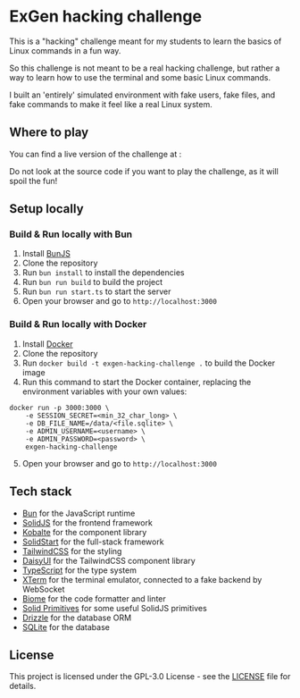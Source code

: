 # ExGen hacking challenge

This is a "hacking" challenge meant for my students to learn the basics of Linux commands in a fun way.

So this challenge is not meant to be a real hacking challenge, but rather a way to learn how to use the terminal and some basic Linux commands.

I built an 'entirely' simulated environment with fake users, fake files, and fake commands to make it feel like a real Linux system.

## Where to play

You can find a live version of the challenge at :

Do not look at the source code if you want to play the challenge, as it will spoil the fun!

## Setup locally


### Build & Run locally with Bun

1. Install [BunJS](https://bun.sh/)
2. Clone the repository
3. Run `bun install` to install the dependencies
4. Run `bun run build` to build the project
5. Run `bun run start.ts` to start the server
6. Open your browser and go to `http://localhost:3000`

### Build & Run locally with Docker
1. Install [Docker](https://www.docker.com/)
2. Clone the repository
3. Run `docker build -t exgen-hacking-challenge .` to build the Docker image
4. Run this command to start the Docker container, replacing the environment variables with your own values:
```
docker run -p 3000:3000 \
	-e SESSION_SECRET=<min_32_char_long> \
	-e DB_FILE_NAME=/data/<file.sqlite> \
	-e ADMIN_USERNAME=<username> \
	-e ADMIN_PASSWORD=<password> \
	exgen-hacking-challenge
``` 
5. Open your browser and go to `http://localhost:3000`

## Tech stack

- [Bun](https://bun.sh/) for the JavaScript runtime
- [SolidJS](https://solidjs.com/) for the frontend framework
- [Kobalte](https://kobalte.dev/) for the component library
- [SolidStart](https://start.solidjs.com/) for the full-stack framework
- [TailwindCSS](https://tailwindcss.com/) for the styling
- [DaisyUI](https://daisyui.com/) for the TailwindCSS component library
- [TypeScript](https://www.typescriptlang.org/) for the type system
- [XTerm](https://xtermjs.org/) for the terminal emulator, connected to a fake backend by WebSocket
- [Biome](https://biomejs.dev/) for the code formatter and linter
- [Solid Primitives](https://primitives.solidjs.community/) for some useful SolidJS primitives
- [Drizzle](https://orm.drizzle.team/) for the database ORM
- [SQLite](https://www.sqlite.org/index.html) for the database


## License

This project is licensed under the GPL-3.0 License - see the [LICENSE](LICENSE) file for details.
